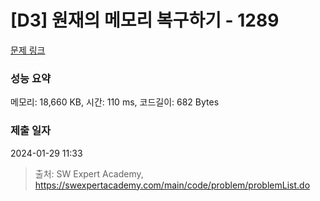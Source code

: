 # [D3] 원재의 메모리 복구하기 - 1289 

[문제 링크](https://swexpertacademy.com/main/code/problem/problemDetail.do?contestProbId=AV19AcoKI9sCFAZN) 

### 성능 요약

메모리: 18,660 KB, 시간: 110 ms, 코드길이: 682 Bytes

### 제출 일자

2024-01-29 11:33



> 출처: SW Expert Academy, https://swexpertacademy.com/main/code/problem/problemList.do
